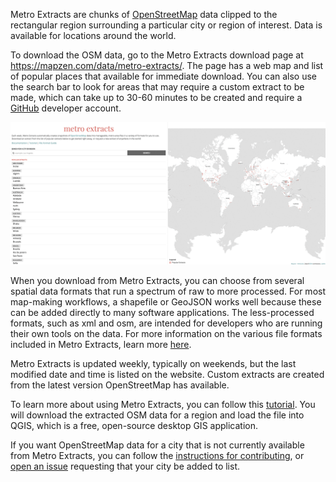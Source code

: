 Metro Extracts are chunks of [OpenStreetMap](http://www.openstreetmap.org/) data clipped to the rectangular region surrounding a particular city or region of interest. Data is available for locations around the world.

To download the OSM data, go to the Metro Extracts download page at https://mapzen.com/data/metro-extracts/. The page has a web map and list of popular places that available for immediate download. You can also use the search bar to look for areas that may require a custom extract to be made, which can take up to 30-60 minutes to be created and require a [GitHub](https://github.com) developer account.

![Choose a city from the extract list](./images/choosecity.gif)

When you download from Metro Extracts, you can choose from several spatial data formats that run a spectrum of raw to more processed. For most map-making workflows, a shapefile or GeoJSON works well because these can be added directly to many software applications. The less-processed formats, such as xml and osm, are intended for developers who are running their own tools on the data. For more information on the various file formats included in Metro Extracts, learn more [here](fileformat.md).

Metro Extracts is updated weekly, typically on weekends, but the last modified date and time is listed on the website. Custom extracts are created from the latest version OpenStreetMap has available.

To learn more about using Metro Extracts, you can follow this [tutorial](walkthrough.md). You will download the extracted OSM data for a region and load the file into QGIS, which is a free, open-source desktop GIS application.

If you want OpenStreetMap data for a city that is not currently available from Metro Extracts, you can follow the [instructions for contributing](https://github.com/mapzen/metroextractor-cities#contributing), or [open an issue](https://github.com/mapzen/metroextractor-cities/issues) requesting that your city be added to list.
